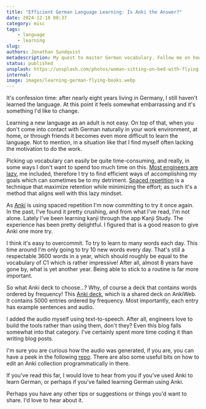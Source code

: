 ```yaml
---
title: "Efficient German Language Learning: Is Anki the Answer?"
date: 2024-12-18 08:37
category: misc
tags:
    - language
    - learning
slug:
authors: Jonathan Sundqvist
metadescription: My quest to master German vocabulary. Follow me on how I'm leveraging Anki to overcome years of procrastination.
status: published
unsplash: https://unsplash.com/photos/woman-sitting-on-bed-with-flying-books-yHG6llFLjS0
internal:
image: images/learning-german-flying-books.webp
---
```

It's confession time: after nearly eight years living in Germany, I still haven't learned the language. At this point it feels somewhat embarrassing and it's something I'd like to change.

Learning a new language as an adult is not easy. On top of that, when you don't come into contact with German naturally in your work environment, at home, or through friends it becomes even more difficult to learn the language. Not to mention, in a situation like that I find myself often lacking the motivation to do the work.

Picking up vocabulary can easily be quite time-consuming, and really, in some ways I don't want to spend too much time on this. [Most engineers are lazy](https://www.eetimes.com/most-engineers-are-lazyand-thats-often-a-good-thing/), me included, therefore I try to find efficient ways of accomplishing my goals which can sometimes be to my detriment. [Spaced repetition](https://en.wikipedia.org/wiki/Spaced_repetition) is a technique that maximize retention while minimizing the effort; as such it's a method that aligns well with this lazy mindset.

As [Anki](https://ankiweb.net/) is using spaced repetition I'm now committing to try it once again. In the past, I've found it pretty crushing, and from what I've read, I'm not alone. Lately I've been learning kanji through the app Kanji Study. The experience has been pretty delightful. I figured that is a good reason to give Anki one more try.

I think it's easy to overcommit. To try to learn to many words each day. This time around I'm only going to try 10 new words every day. That's still a respectable 3600 words in a year, which should roughly be equal to the vocabulary of C1 which is rather impressive! After all, almost 8 years have gone by, what is yet another year. Being able to stick to a routine is far more important.

So what Anki deck to choose...? Why, of course a deck that contains words ordered by frequency! This [Anki deck](https://drive.proton.me/urls/E33PMGWMMG#v3V4Rfg9qX3o), which is a shared deck on AnkiWeb. It contains 5000 entries ordered by frequency. Most importantly, each entry has example sentences and audio.

I added the audio myself using text-to-speech. After all, engineers love to build the tools rather than using them, don't they? Even this blog falls somewhat into that category. I've certainly spent more time coding it than writing blog posts.

I'm sure you are curious how the audio was generated, if you are, you can have a peek in the following [repo](https://github.com/jonathan-s/anki-audio). There are also some useful bits on how to edit an Anki collection programmatically in there.

If you've read this far, I would love to hear from you if you've used Anki to learn German, or perhaps if you've failed learning German using Anki.

Perhaps you have any other tips or suggestions or things you'd want to share. I'd love to hear about it.
